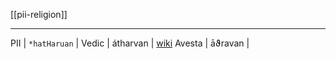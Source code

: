 [[pii-religion]]

---

PII | `*hatHaruan` | 
Vedic | átharvan | [wiki](https://en.wikipedia.org/wiki/Atharvan)
Avesta | āϑravan |